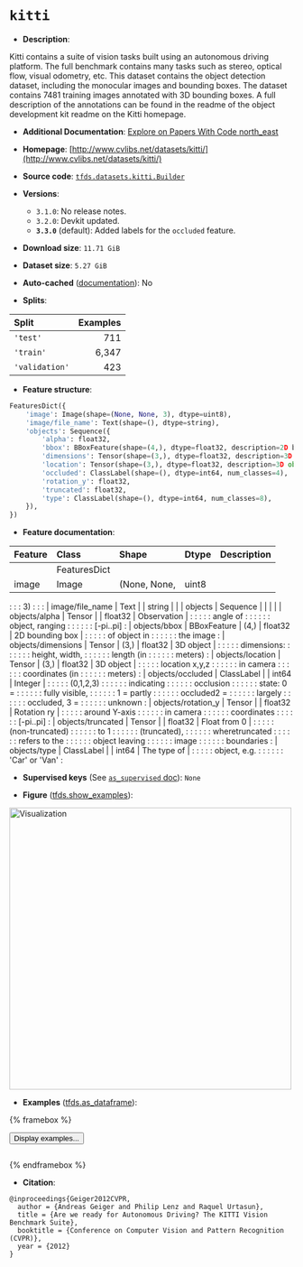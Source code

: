 <div itemscope itemtype="http://schema.org/Dataset">
  <div itemscope itemprop="includedInDataCatalog" itemtype="http://schema.org/DataCatalog">
    <meta itemprop="name" content="TensorFlow Datasets" />
  </div>
  <meta itemprop="name" content="kitti" />
  <meta itemprop="description" content="Kitti contains a suite of vision tasks built using an autonomous driving&#10;platform. The full benchmark contains many tasks such as stereo, optical flow,&#10;visual odometry, etc. This dataset contains the object detection dataset,&#10;including the monocular images and bounding boxes. The dataset contains 7481&#10;training images annotated with 3D bounding boxes. A full description of the&#10;annotations can be found in the readme of the object development kit readme on&#10;the Kitti homepage.&#10;&#10;To use this dataset:&#10;&#10;```python&#10;import tensorflow_datasets as tfds&#10;&#10;ds = tfds.load(&#x27;kitti&#x27;, split=&#x27;train&#x27;)&#10;for ex in ds.take(4):&#10;  print(ex)&#10;```&#10;&#10;See [the guide](https://www.tensorflow.org/datasets/overview) for more&#10;informations on [tensorflow_datasets](https://www.tensorflow.org/datasets).&#10;&#10;&lt;img src=&quot;https://storage.googleapis.com/tfds-data/visualization/fig/kitti-3.3.0.png&quot; alt=&quot;Visualization&quot; width=&quot;500px&quot;&gt;&#10;&#10;" />
  <meta itemprop="url" content="https://www.tensorflow.org/datasets/catalog/kitti" />
  <meta itemprop="sameAs" content="http://www.cvlibs.net/datasets/kitti/" />
  <meta itemprop="citation" content="@inproceedings{Geiger2012CVPR,&#10;  author = {Andreas Geiger and Philip Lenz and Raquel Urtasun},&#10;  title = {Are we ready for Autonomous Driving? The KITTI Vision Benchmark Suite},&#10;  booktitle = {Conference on Computer Vision and Pattern Recognition (CVPR)},&#10;  year = {2012}&#10;}" />
</div>

# `kitti`


*   **Description**:

Kitti contains a suite of vision tasks built using an autonomous driving
platform. The full benchmark contains many tasks such as stereo, optical flow,
visual odometry, etc. This dataset contains the object detection dataset,
including the monocular images and bounding boxes. The dataset contains 7481
training images annotated with 3D bounding boxes. A full description of the
annotations can be found in the readme of the object development kit readme on
the Kitti homepage.

*   **Additional Documentation**:
    <a class="button button-with-icon" href="https://paperswithcode.com/dataset/kitti">
    Explore on Papers With Code
    <span class="material-icons icon-after" aria-hidden="true"> north_east
    </span> </a>

*   **Homepage**:
    [http://www.cvlibs.net/datasets/kitti/](http://www.cvlibs.net/datasets/kitti/)

*   **Source code**:
    [`tfds.datasets.kitti.Builder`](https://github.com/tensorflow/datasets/tree/master/tensorflow_datasets/datasets/kitti/kitti_dataset_builder.py)

*   **Versions**:

    *   `3.1.0`: No release notes.
    *   `3.2.0`: Devkit updated.
    *   **`3.3.0`** (default): Added labels for the `occluded` feature.

*   **Download size**: `11.71 GiB`

*   **Dataset size**: `5.27 GiB`

*   **Auto-cached**
    ([documentation](https://www.tensorflow.org/datasets/performances#auto-caching)):
    No

*   **Splits**:

Split          | Examples
:------------- | -------:
`'test'`       | 711
`'train'`      | 6,347
`'validation'` | 423

*   **Feature structure**:

```python
FeaturesDict({
    'image': Image(shape=(None, None, 3), dtype=uint8),
    'image/file_name': Text(shape=(), dtype=string),
    'objects': Sequence({
        'alpha': float32,
        'bbox': BBoxFeature(shape=(4,), dtype=float32, description=2D bounding box of object in the image),
        'dimensions': Tensor(shape=(3,), dtype=float32, description=3D object dimensions: height, width, length (in meters)),
        'location': Tensor(shape=(3,), dtype=float32, description=3D object location x,y,z in camera coordinates (in meters)),
        'occluded': ClassLabel(shape=(), dtype=int64, num_classes=4),
        'rotation_y': float32,
        'truncated': float32,
        'type': ClassLabel(shape=(), dtype=int64, num_classes=8),
    }),
})
```

*   **Feature documentation**:

| Feature            | Class        | Shape        | Dtype   | Description     |
| :----------------- | :----------- | :----------- | :------ | :-------------- |
|                    | FeaturesDict |              |         |                 |
| image              | Image        | (None, None, | uint8   |                 |
:                    :              : 3)           :         :                 :
| image/file_name    | Text         |              | string  |                 |
| objects            | Sequence     |              |         |                 |
| objects/alpha      | Tensor       |              | float32 | Observation     |
:                    :              :              :         : angle of        :
:                    :              :              :         : object, ranging :
:                    :              :              :         : [-pi..pi]       :
| objects/bbox       | BBoxFeature  | (4,)         | float32 | 2D bounding box |
:                    :              :              :         : of object in    :
:                    :              :              :         : the image       :
| objects/dimensions | Tensor       | (3,)         | float32 | 3D object       |
:                    :              :              :         : dimensions\:    :
:                    :              :              :         : height, width,  :
:                    :              :              :         : length (in      :
:                    :              :              :         : meters)         :
| objects/location   | Tensor       | (3,)         | float32 | 3D object       |
:                    :              :              :         : location x,y,z  :
:                    :              :              :         : in camera       :
:                    :              :              :         : coordinates (in :
:                    :              :              :         : meters)         :
| objects/occluded   | ClassLabel   |              | int64   | Integer         |
:                    :              :              :         : (0,1,2,3)       :
:                    :              :              :         : indicating      :
:                    :              :              :         : occlusion       :
:                    :              :              :         : state\: 0 =     :
:                    :              :              :         : fully visible,  :
:                    :              :              :         : 1 = partly      :
:                    :              :              :         : occluded2 =     :
:                    :              :              :         : largely         :
:                    :              :              :         : occluded, 3 =   :
:                    :              :              :         : unknown         :
| objects/rotation_y | Tensor       |              | float32 | Rotation ry     |
:                    :              :              :         : around Y-axis   :
:                    :              :              :         : in camera       :
:                    :              :              :         : coordinates     :
:                    :              :              :         : [-pi..pi]       :
| objects/truncated  | Tensor       |              | float32 | Float from 0    |
:                    :              :              :         : (non-truncated) :
:                    :              :              :         : to 1            :
:                    :              :              :         : (truncated),    :
:                    :              :              :         : wheretruncated  :
:                    :              :              :         : refers to the   :
:                    :              :              :         : object leaving  :
:                    :              :              :         : image           :
:                    :              :              :         : boundaries      :
| objects/type       | ClassLabel   |              | int64   | The type of     |
:                    :              :              :         : object, e.g.    :
:                    :              :              :         : 'Car' or 'Van'  :

*   **Supervised keys** (See
    [`as_supervised` doc](https://www.tensorflow.org/datasets/api_docs/python/tfds/load#args)):
    `None`

*   **Figure**
    ([tfds.show_examples](https://www.tensorflow.org/datasets/api_docs/python/tfds/visualization/show_examples)):

<img src="https://storage.googleapis.com/tfds-data/visualization/fig/kitti-3.3.0.png" alt="Visualization" width="500px">

*   **Examples**
    ([tfds.as_dataframe](https://www.tensorflow.org/datasets/api_docs/python/tfds/as_dataframe)):

<!-- mdformat off(HTML should not be auto-formatted) -->

{% framebox %}

<button id="displaydataframe">Display examples...</button>
<div id="dataframecontent" style="overflow-x:auto"></div>
<script>
const url = "https://storage.googleapis.com/tfds-data/visualization/dataframe/kitti-3.3.0.html";
const dataButton = document.getElementById('displaydataframe');
dataButton.addEventListener('click', async () => {
  // Disable the button after clicking (dataframe loaded only once).
  dataButton.disabled = true;

  const contentPane = document.getElementById('dataframecontent');
  try {
    const response = await fetch(url);
    // Error response codes don't throw an error, so force an error to show
    // the error message.
    if (!response.ok) throw Error(response.statusText);

    const data = await response.text();
    contentPane.innerHTML = data;
  } catch (e) {
    contentPane.innerHTML =
        'Error loading examples. If the error persist, please open '
        + 'a new issue.';
  }
});
</script>

{% endframebox %}

<!-- mdformat on -->

*   **Citation**:

```
@inproceedings{Geiger2012CVPR,
  author = {Andreas Geiger and Philip Lenz and Raquel Urtasun},
  title = {Are we ready for Autonomous Driving? The KITTI Vision Benchmark Suite},
  booktitle = {Conference on Computer Vision and Pattern Recognition (CVPR)},
  year = {2012}
}
```

